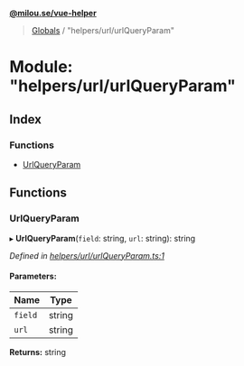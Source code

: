 **[@milou.se/vue-helper](../README.md)**

> [Globals](../globals.md) / "helpers/url/urlQueryParam"

# Module: "helpers/url/urlQueryParam"

## Index

### Functions

* [UrlQueryParam](_helpers_url_urlqueryparam_.md#urlqueryparam)

## Functions

### UrlQueryParam

▸ **UrlQueryParam**(`field`: string, `url`: string): string

*Defined in [helpers/url/urlQueryParam.ts:1](https://github.com/milou-se/milou-vue-helper/blob/41b4934/src/helpers/url/urlQueryParam.ts#L1)*

#### Parameters:

Name | Type |
------ | ------ |
`field` | string |
`url` | string |

**Returns:** string
